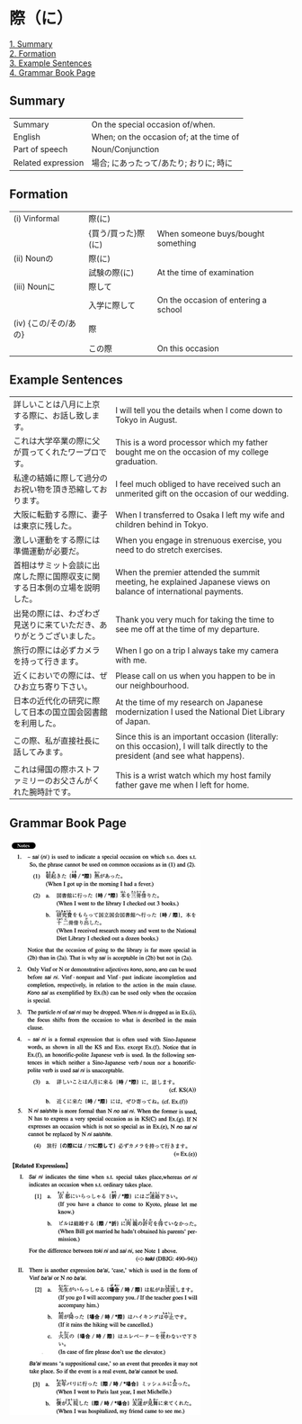 # 際（に）

[1. Summary](#summary)<br>
[2. Formation](#formation)<br>
[3. Example Sentences](#example-sentences)<br>
[4. Grammar Book Page](#grammar-book-page)<br>


## Summary

<table><tr>   <td>Summary</td>   <td>On the special occasion of/when.</td></tr><tr>   <td>English</td>   <td>When; on the occasion of; at the time of</td></tr><tr>   <td>Part of speech</td>   <td>Noun/Conjunction</td></tr><tr>   <td>Related expression</td>   <td>場合; にあったって/あたり; おりに; 時に</td></tr></table>

## Formation

<table class="table"><tbody><tr class="tr head"><td class="td"><span class="numbers">(i)</span> <span class="bold">Vinformal</span></td><td class="td"><span class="concept">際</span><span>(</span><span class="concept">に</span><span>)</span> </td><td class="td"></td></tr><tr class="tr"><td class="td"></td><td class="td"><span>{買う/買った}</span><span class="concept">際</span><span>(</span><span class="concept">に</span><span>)</span> </td><td class="td"><span>When someone buys/bought something</span></td></tr><tr class="tr head"><td class="td"><span class="numbers">(ii)</span> <span class="bold">Nounの</span></td><td class="td"><span class="concept">際</span><span>(</span><span class="concept">に</span><span>)</span> </td><td class="td"></td></tr><tr class="tr"><td class="td"></td><td class="td"><span>試験の</span><span class="concept">際</span><span>(</span><span class="concept">に</span><span>)</span> </td><td class="td"><span>At the time of examination</span></td></tr><tr class="tr head"><td class="td"><span class="numbers">(iii)</span> <span class="bold">Nounに</span></td><td class="td"><span class="concept">際</span><span>して</span></td><td class="td"></td></tr><tr class="tr"><td class="td"></td><td class="td"><span>入学に</span><span class="concept">際</span><span>して</span></td><td class="td"><span>On the occasion of entering a school</span></td></tr><tr class="tr head"><td class="td"><span class="numbers">(iv)</span> <span class="bold">{この/その/あの}</span></td><td class="td"><span class="concept">際</span></td><td class="td"></td></tr><tr class="tr"><td class="td"></td><td class="td"><span>この</span><span class="concept">際</span></td><td class="td"><span>On this occasion</span></td></tr></tbody></table>

## Example Sentences

<table><tr>   <td>詳しいことは八月に上京する際に、お話し致します。</td>   <td>I will tell you the details when I come down to Tokyo in August.</td></tr><tr>   <td>これは大学卒業の際に父が買ってくれたワープロです。</td>   <td>This is a word processor which my father bought me on the occasion of my college graduation.</td></tr><tr>   <td>私達の結婚に際して過分のお祝い物を頂き恐縮しております。</td>   <td>I feel much obliged to have received such an unmerited gift on the occasion of our wedding.</td></tr><tr>   <td>大阪に転勤する際に、妻子は東京に残した。</td>   <td>When I transferred to Osaka I left my wife and children behind in Tokyo.</td></tr><tr>   <td>激しい運動をする際には準備運動が必要だ。</td>   <td>When you engage in strenuous exercise, you need to do stretch exercises.</td></tr><tr>   <td>首相はサミット会談に出席した際に国際収支に関する日本側の立場を説明した。</td>   <td>When the premier attended the summit meeting, he explained Japanese views on balance of international payments.</td></tr><tr>   <td>出発の際には、わざわざ見送りに来ていただき、ありがとうございました。</td>   <td>Thank you very much for taking the time to see me off at the time of my departure.</td></tr><tr>   <td>旅行の際には必ずカメラを持って行きます。</td>   <td>When I go on a trip I always take my camera with me.</td></tr><tr>   <td>近くにおいでの際には、ぜひお立ち寄り下さい。</td>   <td>Please call on us when you happen to be in our neighbourhood.</td></tr><tr>   <td>日本の近代化の研究に際して日本の国立国会図書館を利用した。</td>   <td>At the time of my research on Japanese modernization I used the National Diet Library of Japan.</td></tr><tr>   <td>この際、私が直接社長に話してみます。</td>   <td>Since this is an important occasion (literally: on this occasion), I will talk directly to the president (and see what happens).</td></tr><tr>   <td>これは帰国の際ホストファミリーのお父さんがくれた腕時計です。</td>   <td>This is a wrist watch which my host family father gave me when I left for home.</td></tr></table>

## Grammar Book Page

![](../img/Intermediate際(に).png)

